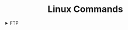 <div align="center"><h1> Linux Commands </h1></div>



<details>
<summary>FTP</summary></br>

Tool :
```bash
ftp -p 10.129.42.253
```





<div align="center"><h1> Windows Commands </h1></div>
